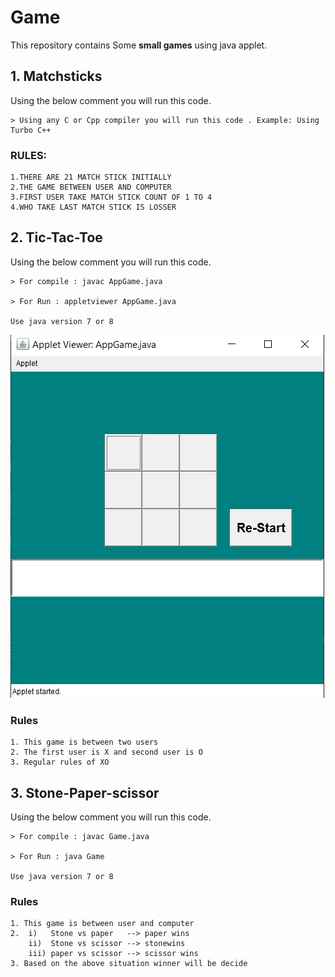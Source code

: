 # Game

This repository contains Some **small games** using java applet.

## 1. Matchsticks

Using the below comment you will run this code.
```
> Using any C or Cpp compiler you will run this code . Example: Using Turbo C++
```

### RULES:
```
1.THERE ARE 21 MATCH STICK INITIALLY
2.THE GAME BETWEEN USER AND COMPUTER
3.FIRST USER TAKE MATCH STICK COUNT OF 1 TO 4
4.WHO TAKE LAST MATCH STICK IS LOSSER
```


## 2. Tic-Tac-Toe

Using the below comment you will run this code.

```
> For compile : javac AppGame.java

> For Run : appletviewer AppGame.java

Use java version 7 or 8 
```

![](image/2.png)

### Rules
```
1. This game is between two users
2. The first user is X and second user is O
3. Regular rules of XO
```


## 3. Stone-Paper-scissor

Using the below comment you will run this code.

```
> For compile : javac Game.java

> For Run : java Game

Use java version 7 or 8 
```

### Rules
```
1. This game is between user and computer
2.  i)   Stone vs paper   --> paper wins
    ii)  Stone vs scissor --> stonewins
    iii) paper vs scissor --> scissor wins
3. Based on the above situation winner will be decide
```
